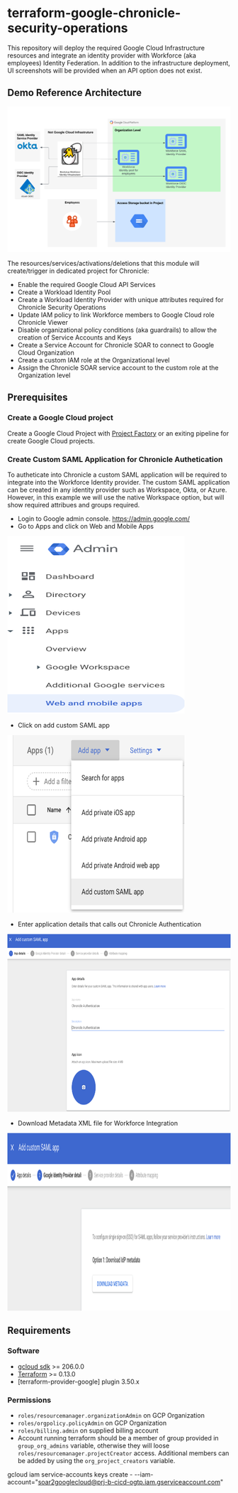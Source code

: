 # terraform-google-chronicle-security-operations

This repository will deploy the required Google Cloud Infrastructure resources and integrate an identity provider with Workforce (aka employees) Identity Federation. In addition to the infrastructure deployment, UI screenshots will be provided when an API option does not exist.

## Demo Reference Architecture
![Reference Architecture](diagram/chronicle.png)

The resources/services/activations/deletions that this module will create/trigger in dedicated project for Chronicle:
- Enable the required Google Cloud API Services
- Create a Workload Identity Pool 
- Create a Workload Identity Provider with unique attributes required for Chronicle Security Operations
- Update IAM policy to link Workforce members to Google Cloud role Chronicle Viewer
- Disable organizational policy conditions (aka guardrails) to allow the creation of Service Accounts and Keys
- Create a Service Account for Chronicle SOAR to connect to Google Cloud Organization
- Create a custom IAM role at the Organizational level
- Assign the Chronicle SOAR service account to the custom role at the Organization level

## Prerequisites

### Create a Google Cloud project 

Create a Google Cloud Project with [Project Factory](https://github.com/terraform-google-modules/terraform-google-project-factory) or an exiting pipeline for create Google Cloud projects.

### Create Custom SAML Application for Chronicle Authetication 

To autheticate into Chronicle a custom SAML application will be required to integrate into the Workforce Identity provider. The custom SAML application can be created in any identity provider such as Workspace, Okta, or Azure. However, in this example we will use the native Workspace option, but will show required attribues and groups required.

- Login to Google admin console. https://admin.google.com/
- Go to Apps and click on Web and Mobile Apps
<img src="diagram/webmobile.png" width="400" height="400">

- Click on add custom SAML app
<img src="diagram/customsaml.png" width="400" height="400">

- Enter application details that calls out Chronicle Authentication
<img src="diagram/appdetails.png" width="600" height="400">

- Download Metadata XML file for Workforce Integration
<img src="diagram/downloadmetadata.png" width="600" height="400">

## Requirements

### Software

-   [gcloud sdk](https://cloud.google.com/sdk/install) >= 206.0.0
-   [Terraform](https://www.terraform.io/downloads.html) >= 0.13.0
-   [terraform-provider-google] plugin 3.50.x

### Permissions

- `roles/resourcemanager.organizationAdmin` on GCP Organization
- `roles/orgpolicy.policyAdmin` on GCP Organization
- `roles/billing.admin` on supplied billing account
- Account running terraform should be a member of group provided in `group_org_admins` variable, otherwise they will loose `roles/resourcemanager.projectCreator` access. Additional members can be added by using the `org_project_creators` variable.


gcloud iam service-accounts keys create - --iam-account="soar2googlecloud@prj-b-cicd-ogtp.iam.gserviceaccount.com"